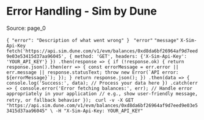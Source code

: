 # Error Handling - Sim by Dune

Source: page_0

`{
"error": "Description of what went wrong"
}
` `"error"` `"message"` `X-Sim-Api-Key` ``fetch('https://api.sim.dune.com/v1/evm/balances/0xd8da6bf26964af9d7eed9e03e53415d37aa96045', {
method: 'GET',
headers: {'X-Sim-Api-Key': 'YOUR_API_KEY'}
})
.then(response => {
    if (!response.ok) {
      return response.json().then(err => {
        const errorMessage = err.error || err.message || response.statusText;
        throw new Error(`API error: ${errorMessage}`);
      });
    }
    return response.json();
})
.then(data => {
    console.log('Success:', data);
    // Process your data here
})
.catch(err => {
    console.error('Error fetching balances:', err);
    // Handle error appropriately in your application
    // e.g., show user-friendly message, retry, or fallback behavior
});
`` `curl -v -X GET "https://api.sim.dune.com/v1/evm/balances/0xd8da6bf26964af9d7eed9e03e53415d37aa96045" \
     -H "X-Sim-Api-Key: YOUR_API_KEY"
`

```

```

```

```

```

```